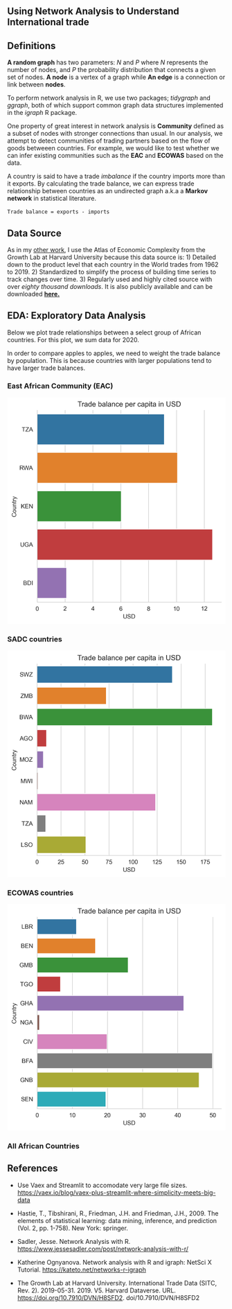 ## Using Network Analysis to Understand International trade

**Definitions**
------------------------
**A random graph** has two parameters: *N* and *P* where *N* represents the number of nodes, and *P* the probability distribution that connects a given set of nodes. **A node** is a vertex of a graph while **An edge** is a connection or link between **nodes**.

To perform network analysis in R, we use two packages; *tidygraph* and *ggraph*, both of which support common graph data structures implemented in the *igraph* R package.

One property of great interest in network analysis is **Community** defined as a subset of nodes with stronger connections than usual. In our analysis, we attempt to detect communities of trading partners based on the flow of goods betweeen countries. For example, we would like to test whether we can infer existing communities such as the **EAC** and **ECOWAS** based on the data.

A country is said to have a trade *imbalance* if the country imports more than it exports. By calculating the trade balance, we can express trade relationship between countries as an undirected graph a.k.a a **Markov network** in statistical literature.

```
Trade balance = exports - imports
```

**Data Source**
---------------
As in my [other work](https://github.com/LNshuti/LNSHUTI.github.io), I use the Atlas of Economic Complexity from the Growth Lab at Harvard University because this data source is: 1) Detailed down to the product level that each country in the World trades from 1962 to 2019. 2) Standardized to simplify the process of building time series to track changes over time. 3) Regularly used and highly cited source with over *eighty thousand downloads*. It is also publicly available and can be downloaded [**here.**](https://dataverse.harvard.edu/dataset.xhtml?persistentId=doi:10.7910/DVN/H8SFD2)

**EDA: Exploratory Data Analysis**
--------------------------------

Below we plot trade relationships between a select group of African countries. For this plot, we sum data for 2020.

In order to compare apples to apples, we need to weight the trade balance by population. This is because countries with larger populations tend to have larger trade balances.

### East African Community (EAC)
![](output/avg_trade_bal_per_capita.png)

### SADC countries 
![](output/avg_trade_bal_per_capita_sadec.png)

### ECOWAS countries
![](output/avg_trade_bal_per_capita_ecowas.png)

### All African Countries

**References**
--------------
- Use Vaex and Streamlit to accomodate very large file sizes. https://vaex.io/blog/vaex-plus-streamlit-where-simplicity-meets-big-data

- Hastie, T., Tibshirani, R., Friedman, J.H. and Friedman, J.H., 2009. The elements of statistical learning: data mining, inference, and prediction (Vol. 2, pp. 1-758). New York: springer.

- Sadler, Jesse. Network Analysis with R. https://www.jessesadler.com/post/network-analysis-with-r/

- Katherine Ognyanova. Network analysis with R and igraph: NetSci X Tutorial.
  https://kateto.net/networks-r-igraph
  
- The Growth Lab at Harvard University. International Trade Data (SITC, Rev. 2). 2019-05-31. 2019. V5. Harvard Dataverse. URL. https://doi.org/10.7910/DVN/H8SFD2. doi/10.7910/DVN/H8SFD2

